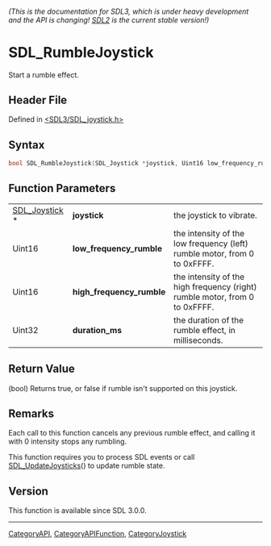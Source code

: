 ###### (This is the documentation for SDL3, which is under heavy development and the API is changing! [SDL2](https://wiki.libsdl.org/SDL2/) is the current stable version!)
# SDL_RumbleJoystick

Start a rumble effect.

## Header File

Defined in [<SDL3/SDL_joystick.h>](https://github.com/libsdl-org/SDL/blob/main/include/SDL3/SDL_joystick.h)

## Syntax

```c
bool SDL_RumbleJoystick(SDL_Joystick *joystick, Uint16 low_frequency_rumble, Uint16 high_frequency_rumble, Uint32 duration_ms);
```

## Function Parameters

|                                |                           |                                                                             |
| ------------------------------ | ------------------------- | --------------------------------------------------------------------------- |
| [SDL_Joystick](SDL_Joystick) * | **joystick**              | the joystick to vibrate.                                                    |
| Uint16                         | **low_frequency_rumble**  | the intensity of the low frequency (left) rumble motor, from 0 to 0xFFFF.   |
| Uint16                         | **high_frequency_rumble** | the intensity of the high frequency (right) rumble motor, from 0 to 0xFFFF. |
| Uint32                         | **duration_ms**           | the duration of the rumble effect, in milliseconds.                         |

## Return Value

(bool) Returns true, or false if rumble isn't supported on this joystick.

## Remarks

Each call to this function cancels any previous rumble effect, and calling
it with 0 intensity stops any rumbling.

This function requires you to process SDL events or call
[SDL_UpdateJoysticks](SDL_UpdateJoysticks)() to update rumble state.

## Version

This function is available since SDL 3.0.0.

----
[CategoryAPI](CategoryAPI), [CategoryAPIFunction](CategoryAPIFunction), [CategoryJoystick](CategoryJoystick)

